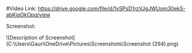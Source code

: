 #Video Link: 
https://drive.google.com/file/d/1vSPsD1rzVJgJWUom30ekS-abKiqOkOpq/view

Screenshot:

![Description of Screenshot](C:\Users\Gauri\OneDrive\Pictures\Screenshots\Screenshot (294).png)
